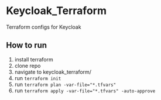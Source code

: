 # Keycloak_Terraform
Terraform configs for Keycloak

## How to run
1. install terraform
1. clone repo
1. navigate to keycloak_terraform/<realm-you-want-to-create>
1. run `terraform init`
1. run `terraform plan -var-file="*.tfvars"`
1. run `terraform apply -var-file="*.tfvars" -auto-approve`